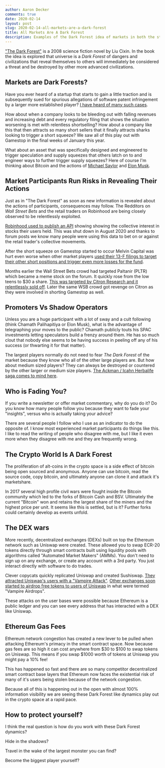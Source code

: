 ```yaml
---
author: Aaron Decker
comments: true
date: 2020-02-14
layout: post
slug: 2020-02-14-all-markets-are-a-dark-forest
title: All Markets Are A Dark Forest
description: Examples of the Dark Forest idea of markets in both the stock market and in crypto markets. 
---
```


["The Dark Forest"](https://amzn.to/3b3WiQs) is a 2008 science fiction novel by Liu Cixin. In the book the idea is explored that universe is a _Dark Forest_ of dangers and civilizations that reveal themselves to others will immediately be considered a threat and be destroyed by other more advanced civilizations. 

## Markets are Dark Forests?

Have you ever heard of a startup that starts to gain a little traction and is subsequently sued for spurious allegations of software patent infringement by a larger more established player? [I have heard of many such cases](https://www.inc.com/minda-zetlin/patent-trolls-target-small-businesses-with-lawsuit-threats-heres-how-one-startup-fought-back.html).

How about when a company looks to be bleeding out with falling revenues and increasing debt and every regulatory filing that shows the situation worsening is met with relentless shortselling? How about a company like this that then attracts so many short sellers that it finally attracts sharks looking to trigger a short squeeze? We saw all of this play out with Gamestop in the final weeks of January this year. 

What about an asset that was specifically designed and engineered to trigger speculation and supply squeezes that others latch on to and engineer ways to further trigger supply squeezes? Here of course I'm thinking about Bitcoin and the actions of [Michael Saylor](https://cointelegraph.com/news/microstrategy-completes-650-million-bond-sale-to-finance-next-bitcoin-purchase) and [Elon Musk](https://www.cnbc.com/2021/02/08/tesla-buys-1point5-billion-in-bitcoin.html). 


## Market Participants Run Risks in Revealing Their Actions

Just as in "The Dark Forest" as soon as new information is revealed about the actions of participants, consequences may follow. The Redditors on _Wall Street Bets_ and the retail traders on Robinhood are being closely observed to be relentlessly exploited. 

[Robinhood used to publish an API](https://robintrack.net/) showing showing the collective interest in stocks their users held. This was shut down in August 2020 and thanks to forum posts we know many people were using this data to bet on or against the retail trader's collective movements. 

After the short squeeze on Gamestop started to occur Melvin Capital was hurt even worse when other market players [used their 13-F filings to target their other short positions and trigger even more losses for the fund](https://www.bloombergquint.com/markets/bros-on-reddit-bludgeon-melvin-capital-in-warning-to-wall-street). 

Months earlier the Wall Street Bets crowd had targeted Paltanir (PLTR) which became a meme stock on the forum. It quickly rose from the low teens to $30 a share. [This was targeted by Citron Research and it relentlessly sold off](https://markets.businessinsider.com/news/stocks/palantir-stock-price-target-short-selling-position-citron-research-pltr-2020-11-1029845368). Later the same WSB crowd got revenge on Citron as they were involved in shorting Gamestop as well.


## Promoters Vs Shadow Operators

Unless you are a huge participant with a lot of sway and a cult following (think Chamath Palihapitiya or Elon Musk), what is the advantage of telegraphing your moves to the public? Chamath publicly touts his SPAC investments letting speculators build a frenzy around them. He has so much clout that nobody else seems to be having success in peeling off any of his success (or thwarting it for that matter).

The largest players normally do not need to fear _The Dark Forest_ of the market because they know who all of the other large players are. But how about medium sized players? They can always be destroyed or countered by the other larger or medium size players. [The Ackman / Icahn Herbalife saga comes to mind here](https://www.cnbc.com/2019/12/13/reliving-the-carl-icahn-and-bill-ackman-herbalife-feud-on-cnbc.html).


## Who is Fading You?

If you write a newsletter or offer market commentary, why do you do it? Do you know how many people follow you because they want to fade your "insights", versus who is actually taking your advice? 

There are several people I follow who I use as an indicator to do the opposite of. I know most experienced market participants do things like this. I like to read the writing of people who disagree with me, but I like it even more when they disagree with me and they are frequently wrong.


## The Crypto World Is A Dark Forest

The proliferation of alt-coins in the crypto space is a side effect of bitcoin being open sourced and anonymous. Anyone can use bitcoin, read the source code, copy bitcoin, and ultimately anyone can clone it and attack it's marketshare. 

In 2017 several high profile civil wars were fought inside the Bitcoin community which led to the forks of Bitcoin Cash and BSV. Ultimately the current "Bitcoin" won and retains the largest share of the miners and the highest price per unit. It seems like this is settled, but is it? Further forks could certainly develop as events unfold.


## The DEX wars

More recently, decentralized exchanges (DEXs) built on top the Ethereum network such as Uniswap were created. These allowed you to swap ECR-20 tokens directly through smart contracts built using liquidity pools with algorithms called "Automated Market Makers" (AMMs). You don't need to sign up on any exchange, or create any account with a 3rd party. You just interact directly with software to do trades. 

Clever copycats quickly replicated Uniswap and created Sushiswap. [They attracted Uniswap's users with a "Vampire Attack"](https://finematics.com/vampire-attack-sushiswap-explained/). [Other exchanges soon started to airdrop free tokens to users of Uniswap](https://cointelegraph.com/news/defi-aggregator-1inch-stages-new-vampire-airdrop-to-uniswap-users) in what were termed "Vampire Airdrops". 

These attacks on the user bases were possible because Ethereum is a public ledger and you can see every address that has interacted with a DEX like Uniswap. 


## Ethereum Gas Fees

Ethereum network congestion has created a new lever to be pulled when attacking Ethereum's primacy in the smart contract space. Now because gas fees are so high it can cost anywhere from $30 to $100 to swap tokens on Uniswap. This means if you swap $1000 worth of tokens at Uniswap you might pay a 10% fee! 

This has happened so fast and there are so many competitor decentralized smart contract base layers that Ethereum now faces the existential risk of many of it's users being stolen because of the network congestion.

Because all of this is happening out in the open with almost 100% information visibility we are seeing these Dark Forest like dynamics play out in the crypto space at a rapid pace. 


## How to protect yourself?

I think the real question is how do you work with these Dark Forest dynamics? 

Hide in the shadows? 

Travel in the wake of the largest monster you can find? 

Become the biggest player yourself? 
